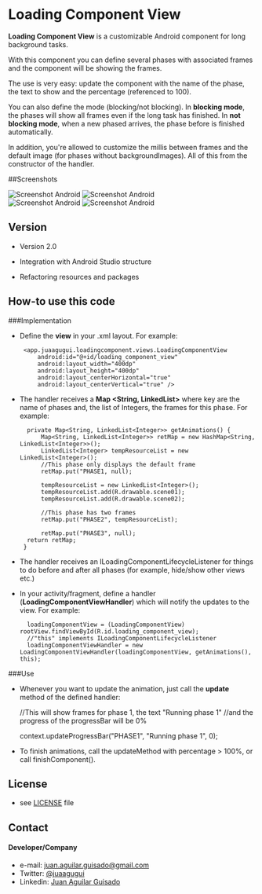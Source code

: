 Loading Component View
======
**Loading Component View** is a customizable Android component for long background tasks.

With this component you can define several phases with associated frames and the component will be showing the frames.

The use is very easy: update the component with the name of the phase, the text to show and the percentage (referenced to 100).

You can also define the mode (blocking/not blocking). In **blocking mode**, the phases will show all frames even if the long task has finished. In **not blocking mode**, when a new phased arrives, the phase before is finished automatically.

In addition, you're allowed to customize the millis between frames and the default image (for phases without backgroundImages). All of this from the constructor of the handler.

##Screenshots

![Screenshot Android](https://github.com/juaagugui/LoadingComponentView/blob/master/art/screenShot1.png "screenshot1")
![Screenshot Android](https://github.com/juaagugui/LoadingComponentView/blob/master/art/screenShot2.png "screenshot2")  
![Screenshot Android](https://github.com/juaagugui/LoadingComponentView/blob/master/art/screenShot3.png "screenshot3")
![Screenshot Android](https://github.com/juaagugui/LoadingComponentView/blob/master/art/screenShot4.png "screenshot4")

## Version 
* Version 2.0

 * Integration with Android Studio structure

 * Refactoring resources and packages

## How-to use this code

###Implementation
 * Define the **view** in your .xml layout. For example:

		<app.juaagugui.loadingcomponent.views.LoadingComponentView
	        android:id="@+id/loading_component_view"
	        android:layout_width="400dp"
	        android:layout_height="400dp"
	        android:layout_centerHorizontal="true"
	        android:layout_centerVertical="true" />

* The handler receives a **Map <String, LinkedList<Integer>>** where key are the name of phases and, the list of Integers, the frames for this phase. For example:

		private Map<String, LinkedList<Integer>> getAnimations() {
			Map<String, LinkedList<Integer>> retMap = new HashMap<String, LinkedList<Integer>>();
			LinkedList<Integer> tempResourceList = new LinkedList<Integer>();
			//This phase only displays the default frame
			retMap.put("PHASE1, null);
	
			tempResourceList = new LinkedList<Integer>();
			tempResourceList.add(R.drawable.scene01);
			tempResourceList.add(R.drawable.scene02);
			
			//This phase has two frames
			retMap.put("PHASE2", tempResourceList);
	
			retMap.put("PHASE3", null);
		return retMap;
	   } 
* The handler receives an ILoadingComponentLifecycleListener for things to do before and after all phases (for example, hide/show other views etc.)

* In your activity/fragment, define a handler (**LoadingComponentViewHandler**) which will notify the updates to the view. For example:

		loadingComponentView = (LoadingComponentView) rootView.findViewById(R.id.loading_component_view);
		//"this" implements ILoadingComponentLifecycleListener
		loadingComponentViewHandler = new LoadingComponentViewHandler(loadingComponentView, getAnimations(), this);
		
###Use
* Whenever you want to update the animation, just call the **update** method of the defined handler:

	//This will show frames for phase 1, the text "Running phase 1" 
	//and the progress of the progressBar will be 0%
	
	context.updateProgressBar("PHASE1", "Running phase 1", 0); 

* To finish animations, call the updateMethod with percentage > 100%, or call finishComponent().

## License 
* see [LICENSE](https://github.com/juaagugui/LoadingComponentView/blob/master/LICENSE) file

## Contact
#### Developer/Company
* e-mail: juan.aguilar.guisado@gmail.com
* Twitter: [@juaagugui](https://twitter.com/juaagugui)
* Linkedin: [Juan Aguilar Guisado](http://es.linkedin.com/in/juanaguilarguisado)